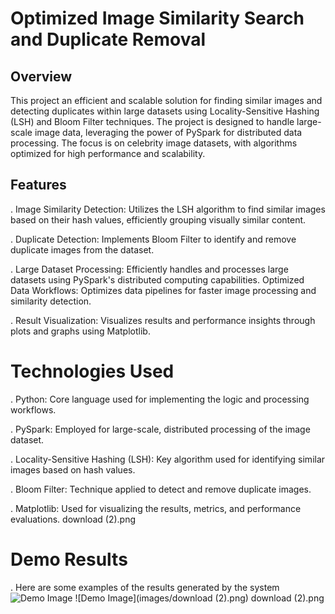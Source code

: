 # Optimized Image Similarity Search and Duplicate Removal
 ## Overview
 
This project an efficient and scalable solution for finding similar images and detecting duplicates within large datasets using Locality-Sensitive Hashing (LSH) and Bloom Filter techniques. The project is designed to handle large-scale image data, leveraging the power of PySpark for distributed data processing. The focus is on celebrity image datasets, with algorithms optimized for high performance and scalability.

## Features
. Image Similarity Detection: Utilizes the LSH algorithm to find similar images based on their hash values, efficiently grouping visually similar content.

. Duplicate Detection: Implements Bloom Filter to identify and remove duplicate images from the dataset.

. Large Dataset Processing: Efficiently handles and processes large datasets using PySpark's distributed computing capabilities.
Optimized Data Workflows: Optimizes data pipelines for faster image processing and similarity detection.

. Result Visualization: Visualizes results and performance insights through plots and graphs using Matplotlib.

# Technologies Used

. Python: Core language used for implementing the logic and processing workflows.

. PySpark: Employed for large-scale, distributed processing of the image dataset.

. Locality-Sensitive Hashing (LSH): Key algorithm used for identifying similar images based on hash values.

. Bloom Filter: Technique applied to detect and remove duplicate images.

. Matplotlib: Used for visualizing the results, metrics, and performance evaluations.
download (2).png

# Demo Results

. Here are some examples of the results generated by the system
![Demo Image](images/download_image.png)
![Demo Image](images/download (2).png)
download (2).png


